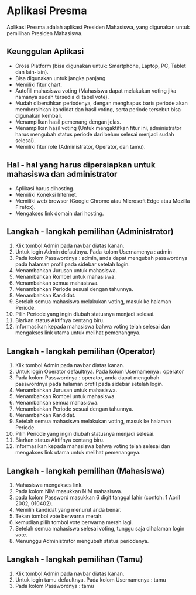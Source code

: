 # Aplikasi Presma 
Aplikasi Presma adalah aplikasi Presiden Mahasiswa, yang digunakan untuk pemilihan Presiden Mahasiswa.  
## Keunggulan Aplikasi  
- Cross Platform (bisa digunakan untuk: Smartphone, Laptop, PC, Tablet dan lain-lain).  
- Bisa digunakan untuk jangka panjang.  
- Memiliki fitur chart.  
- Autofill mahasiswa voting (Mahasiswa dapat melakukan voting jika namanya sudah tersedia di tabel vote).  
- Mudah dibersihkan periodenya, dengan menghapus baris periode akan membersihkan kandidat dan hasil voting, serta periode tersebut bisa digunakan kembali.  
- Menampilkan hasil pemenang dengan jelas.  
- Menampilkan hasil voting (Untuk mengaktifkan fitur ini, administrator harus mengubah status periode dari belum selesai menjadi sudah selesai).  
- Memiliki fitur role (Administrator, Operator, dan tamu).  
## Hal - hal yang harus dipersiapkan untuk mahasiswa dan administrator 
- Aplikasi harus dihosting.  
- Memiliki Koneksi Internet.  
- Memiliki web browser (Google Chrome atau Microsoft Edge atau Mozilla Firefox).  
- Mengakses link domain dari hosting.  
## Langkah - langkah pemilihan (Administrator)  
1. Klik tombol Admin pada navbar diatas kanan.  
2. Untuk login Admin defaultnya. Pada kolom Usernamenya : admin  
3. Pada kolom Passwordnya : admin, anda dapat mengubah passwordnya pada halaman profil pada sidebar setelah login.  
4. Menambahkan Jurusan untuk mahasiswa.  
5. Menambahkan Rombel untuk mahasiswa.  
6. Menambahkan semua mahasiswa.  
7. Menambahkan Periode sesuai dengan tahunnya.  
8. Menambahkan Kandidat.  
9. Setelah semua mahasiswa melakukan voting, masuk ke halaman Periode.  
10. Pilih Periode yang ingin diubah statusnya menjadi selesai.  
11. Biarkan status Aktifnya centang biru.  
12. Informasikan kepada mahasiswa bahwa voting telah selesai dan mengakses link utama untuk melihat pemenangnya.  
## Langkah - langkah pemilihan (Operator)  
1. Klik tombol Admin pada navbar diatas kanan.  
2. Untuk login Operator defaultnya. Pada kolom Usernamenya : operator  
3. Pada kolom Passwordnya : operator, anda dapat mengubah passwordnya pada halaman profil pada sidebar setelah login.  
4. Menambahkan Jurusan untuk mahasiswa.  
5. Menambahkan Rombel untuk mahasiswa.  
6. Menambahkan semua mahasiswa.  
7. Menambahkan Periode sesuai dengan tahunnya.  
8. Menambahkan Kandidat.  
9. Setelah semua mahasiswa melakukan voting, masuk ke halaman Periode.  
10. Pilih Periode yang ingin diubah statusnya menjadi selesai.  
11. Biarkan status Aktifnya centang biru.  
12. Informasikan kepada mahasiswa bahwa voting telah selesai dan mengakses link utama untuk melihat pemenangnya.  
## Langkah - langkah pemilihan (Mahasiswa)  
1. Mahasiswa mengakses link.  
2. Pada kolom NIM masukkan NIM mahasiswa.  
3. pada kolom Password masukkan 6 digit tanggal lahir (contoh: 1 April 2002, 010402).  
4. Memilih kandidat yang menurut anda benar.  
5. Tekan tombol vote berwarna merah.  
6. kemudian pilih tombol vote berwarna merah lagi.  
7. Setelah semua mahasiswa selesai voting, tunggu saja dihalaman login vote.  
8. Menunggu Administrator mengubah status periodenya.  
## Langkah - langkah pemilihan (Tamu)  
1. Klik tombol Admin pada navbar diatas kanan.  
2. Untuk login tamu defaultnya. Pada kolom Usernamenya : tamu  
3. Pada kolom Passwordnya : tamu  
